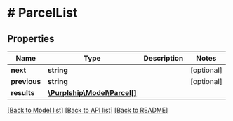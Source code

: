 # # ParcelList

## Properties

Name | Type | Description | Notes
------------ | ------------- | ------------- | -------------
**next** | **string** |  | [optional]
**previous** | **string** |  | [optional]
**results** | [**\Purplship\Model\Parcel[]**](Parcel.md) |  |

[[Back to Model list]](../../README.md#models) [[Back to API list]](../../README.md#endpoints) [[Back to README]](../../README.md)

